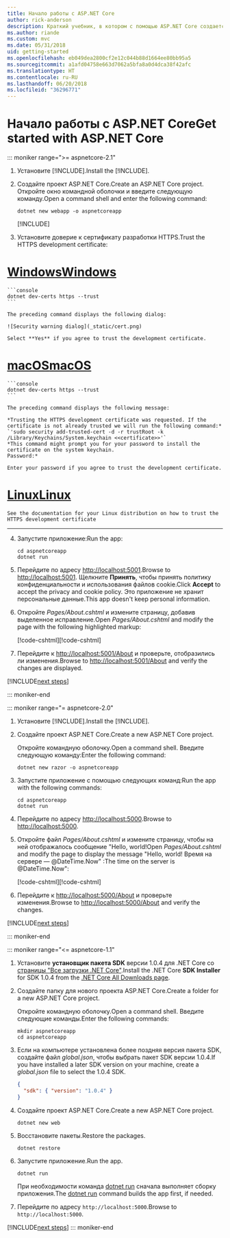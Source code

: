 ```yaml
---
title: Начало работы с ASP.NET Core
author: rick-anderson
description: Краткий учебник, в котором с помощью ASP.NET Core создается и запускается простое приложение Hello World.
ms.author: riande
ms.custom: mvc
ms.date: 05/31/2018
uid: getting-started
ms.openlocfilehash: eb049dea2800cf2e12c044b88d1664ee80bb95a5
ms.sourcegitcommit: a1afd04758e663d7062a5bfa8a0d4dca38f42afc
ms.translationtype: HT
ms.contentlocale: ru-RU
ms.lasthandoff: 06/20/2018
ms.locfileid: "36296771"
---
```

# <a name="get-started-with-aspnet-core"></a><span data-ttu-id="12954-103">Начало работы с ASP.NET Core</span><span class="sxs-lookup"><span data-stu-id="12954-103">Get started with ASP.NET Core</span></span>

::: moniker range=">= aspnetcore-2.1"

1. <span data-ttu-id="12954-104">Установите [!INCLUDE[](~/includes/2.1-SDK.md)].</span><span class="sxs-lookup"><span data-stu-id="12954-104">Install the [!INCLUDE[](~/includes/2.1-SDK.md)].</span></span>

2. <span data-ttu-id="12954-105">Создайте проект ASP.NET Core.</span><span class="sxs-lookup"><span data-stu-id="12954-105">Create an ASP.NET Core project.</span></span> <span data-ttu-id="12954-106">Откройте окно командной оболочки и введите следующую команду.</span><span class="sxs-lookup"><span data-stu-id="12954-106">Open a command shell and enter the following command:</span></span>

    ```console
    dotnet new webapp -o aspnetcoreapp
    ```

    [!INCLUDE[](~/includes/webapp-alias-notice.md)]

3. <span data-ttu-id="12954-108">Установите доверие к сертификату разработки HTTPS.</span><span class="sxs-lookup"><span data-stu-id="12954-108">Trust the HTTPS development certificate:</span></span>

# <a name="windowstabwindows"></a>[<span data-ttu-id="12954-109">Windows</span><span class="sxs-lookup"><span data-stu-id="12954-109">Windows</span></span>](#tab/windows)

    ```console
    dotnet dev-certs https --trust
    ```

    The preceding command displays the following dialog:

    ![Security warning dialog](_static/cert.png)

    Select **Yes** if you agree to trust the development certificate.

# <a name="macostabmacos"></a>[<span data-ttu-id="12954-110">macOS</span><span class="sxs-lookup"><span data-stu-id="12954-110">macOS</span></span>](#tab/macos)

    ```console
    dotnet dev-certs https --trust
    ```

    The preceding command displays the following message:

    *Trusting the HTTPS development certificate was requested. If the certificate is not already trusted we will run the following command:*
    `'sudo security add-trusted-cert -d -r trustRoot -k /Library/Keychains/System.keychain <<certificate>>'`
    *This command might prompt you for your password to install the certificate on the system keychain.
    Password:*

    Enter your password if you agree to trust the development certificate.

# <a name="linuxtablinux"></a>[<span data-ttu-id="12954-111">Linux</span><span class="sxs-lookup"><span data-stu-id="12954-111">Linux</span></span>](#tab/linux)

    See the documentation for your Linux distribution on how to trust the HTTPS development certificate
---

4. <span data-ttu-id="12954-112">Запустите приложение:</span><span class="sxs-lookup"><span data-stu-id="12954-112">Run the app:</span></span>

    ```console
    cd aspnetcoreapp
    dotnet run
    ```

5. <span data-ttu-id="12954-113">Перейдите по адресу [http://localhost:5001](http://localhost:5001).</span><span class="sxs-lookup"><span data-stu-id="12954-113">Browse to [http://localhost:5001](http://localhost:5001).</span></span>  <span data-ttu-id="12954-114">Щелкните **Принять**, чтобы принять политику конфиденциальности и использования файлов cookie.</span><span class="sxs-lookup"><span data-stu-id="12954-114">Click **Accept** to accept the privacy and cookie policy.</span></span> <span data-ttu-id="12954-115">Это приложение не хранит персональные данные.</span><span class="sxs-lookup"><span data-stu-id="12954-115">This app doesn't keep personal information.</span></span>

6. <span data-ttu-id="12954-116">Откройте *Pages/About.cshtml* и измените страницу, добавив выделенное исправление.</span><span class="sxs-lookup"><span data-stu-id="12954-116">Open *Pages/About.cshtml* and modify the page with the following highlighted markup:</span></span>

    <span data-ttu-id="12954-117">[!code-cshtml[](sample/getting-started/about.cshtml?highlight=9)]</span><span class="sxs-lookup"><span data-stu-id="12954-117">[!code-cshtml[](sample/getting-started/about.cshtml?highlight=9)]</span></span>

7. <span data-ttu-id="12954-118">Перейдите к [http://localhost:5001/About](http://localhost:5001/About) и проверьте, отобразились ли изменения.</span><span class="sxs-lookup"><span data-stu-id="12954-118">Browse to [http://localhost:5001/About](http://localhost:5001/About) and verify the changes are displayed.</span></span>

[!INCLUDE[next steps](~/includes/getting-started/next-steps.md)]

::: moniker-end

::: moniker range="= aspnetcore-2.0"

1. <span data-ttu-id="12954-119">Установите [!INCLUDE[](~/includes/net-core-sdk-download-link.md)].</span><span class="sxs-lookup"><span data-stu-id="12954-119">Install the [!INCLUDE[](~/includes/net-core-sdk-download-link.md)].</span></span>

2. <span data-ttu-id="12954-120">Создайте проект ASP.NET Core.</span><span class="sxs-lookup"><span data-stu-id="12954-120">Create a new ASP.NET Core project.</span></span>

   <span data-ttu-id="12954-121">Откройте командную оболочку.</span><span class="sxs-lookup"><span data-stu-id="12954-121">Open a command shell.</span></span> <span data-ttu-id="12954-122">Введите следующую команду:</span><span class="sxs-lookup"><span data-stu-id="12954-122">Enter the following command:</span></span>

    ```console
    dotnet new razor -o aspnetcoreapp
    ```

3. <span data-ttu-id="12954-123">Запустите приложение с помощью следующих команд:</span><span class="sxs-lookup"><span data-stu-id="12954-123">Run the app with the following commands:</span></span>

    ```console
    cd aspnetcoreapp
    dotnet run
    ```

4. <span data-ttu-id="12954-124">Перейдите по адресу [http://localhost:5000](http://localhost:5000).</span><span class="sxs-lookup"><span data-stu-id="12954-124">Browse to [http://localhost:5000](http://localhost:5000).</span></span>

5. <span data-ttu-id="12954-125">Откройте файл *Pages/About.cshtml* и измените страницу, чтобы на ней отображалось сообщение "Hello, world!</span><span class="sxs-lookup"><span data-stu-id="12954-125">Open *Pages/About.cshtml* and modify the page to display the message "Hello, world!</span></span> <span data-ttu-id="12954-126">Время на сервере — @DateTime.Now" :</span><span class="sxs-lookup"><span data-stu-id="12954-126">The time on the server is @DateTime.Now":</span></span>

    <span data-ttu-id="12954-127">[!code-cshtml[](sample/getting-started/about.cshtml?highlight=9&range=1-9)]</span><span class="sxs-lookup"><span data-stu-id="12954-127">[!code-cshtml[](sample/getting-started/about.cshtml?highlight=9&range=1-9)]</span></span>

6. <span data-ttu-id="12954-128">Перейдите к [http://localhost:5000/About](http://localhost:5000/About) и проверьте изменения.</span><span class="sxs-lookup"><span data-stu-id="12954-128">Browse to [http://localhost:5000/About](http://localhost:5000/About) and verify the changes.</span></span>

[!INCLUDE[next steps](~/includes/getting-started/next-steps.md)]

::: moniker-end

::: moniker range="<= aspnetcore-1.1"

1. <span data-ttu-id="12954-129">Установите **установщик пакета SDK** версии 1.0.4 для .NET Core со [страницы "Все загрузки .NET Core"](https://www.microsoft.com/net/download/all).</span><span class="sxs-lookup"><span data-stu-id="12954-129">Install the .NET Core **SDK Installer** for SDK 1.0.4 from the [.NET Core All Downloads page](https://www.microsoft.com/net/download/all).</span></span>

2. <span data-ttu-id="12954-130">Создайте папку для нового проекта ASP.NET Core.</span><span class="sxs-lookup"><span data-stu-id="12954-130">Create a folder for a new ASP.NET Core project.</span></span>

   <span data-ttu-id="12954-131">Откройте командную оболочку.</span><span class="sxs-lookup"><span data-stu-id="12954-131">Open a command shell.</span></span> <span data-ttu-id="12954-132">Введите следующие команды.</span><span class="sxs-lookup"><span data-stu-id="12954-132">Enter the following commands:</span></span>

   ```console
   mkdir aspnetcoreapp
   cd aspnetcoreapp
   ```

3. <span data-ttu-id="12954-133">Если на компьютере установлена более поздняя версия пакета SDK, создайте файл *global.json*, чтобы выбрать пакет SDK версии 1.0.4.</span><span class="sxs-lookup"><span data-stu-id="12954-133">If you have installed a later SDK version on your machine, create a *global.json* file to select the 1.0.4 SDK.</span></span>

   ```json
   {
     "sdk": { "version": "1.0.4" }
   }
   ```

4. <span data-ttu-id="12954-134">Создайте проект ASP.NET Core.</span><span class="sxs-lookup"><span data-stu-id="12954-134">Create a new ASP.NET Core project.</span></span>

   ```console
   dotnet new web
   ```

5. <span data-ttu-id="12954-135">Восстановите пакеты.</span><span class="sxs-lookup"><span data-stu-id="12954-135">Restore the packages.</span></span>

    ```console
    dotnet restore
    ```

6. <span data-ttu-id="12954-136">Запустите приложение.</span><span class="sxs-lookup"><span data-stu-id="12954-136">Run the app.</span></span>

   ```console
   dotnet run
   ```

   <span data-ttu-id="12954-137">При необходимости команда [dotnet run](/dotnet/core/tools/dotnet-run) сначала выполняет сборку приложения.</span><span class="sxs-lookup"><span data-stu-id="12954-137">The [dotnet run](/dotnet/core/tools/dotnet-run) command builds the app first, if needed.</span></span>

7. <span data-ttu-id="12954-138">Перейдите по адресу `http://localhost:5000`.</span><span class="sxs-lookup"><span data-stu-id="12954-138">Browse to `http://localhost:5000`.</span></span>

[!INCLUDE[next steps](~/includes/getting-started/next-steps.md)]
::: moniker-end
